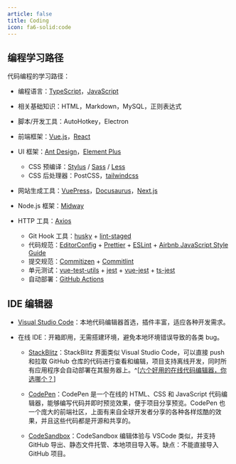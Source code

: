 ```yaml
---
article: false
title: Coding
icon: fa6-solid:code
---
```


## 编程学习路径

代码编程的学习路径：

- 编程语言：[TypeScript](https://www.typescriptlang.org/zh/)，[JavaScript](https://developer.mozilla.org/zh-CN/docs/Web/JavaScript)
- 相关基础知识：HTML，Markdown，MySQL，正则表达式
- 脚本/开发工具：AutoHotkey，Electron

- 前端框架：[Vue.js](https://cn.vuejs.org/)，[React](https://zh-hans.react.dev/)
- UI 框架：[Ant Design](https://ant-design.antgroup.com/index-cn)，[Element Plus](https://element-plus.gitee.io/zh-CN/guide/quickstart.html)
  - CSS 预编译：[Stylus](https://stylus-lang.com/) / [Sass](https://sass.bootcss.com/documentation) / [Less](https://lesscss.cn/)
  - CSS 后处理器：PostCSS，[tailwindcss](https://www.tailwindcss.cn/docs)
- 网站生成工具：[VuePress](https://v2.vuepress.vuejs.org/zh/guide/getting-started.html)，[Docusaurus](https://docusaurus.io/zh-CN/docs)，[Next.js](https://nextjs.org/docs)

- Node.js 框架：[Midway](https://www.midwayjs.org/docs/intro)
- HTTP 工具：[Axios](https://axios-http.com/)
  - Git Hook 工具：[husky](https://typicode.github.io/husky/#/) + [lint-staged](https://github.com/okonet/lint-staged)
  - 代码规范：[EditorConfig](https://editorconfig.org/) + [Prettier](https://prettier.io/) + [ESLint](https://eslint.org/) + [Airbnb JavaScript Style Guide](https://github.com/airbnb/javascript#translation)
  - 提交规范：[Commitizen](https://commitizen.github.io/cz-cli/) + [Commitlint](https://commitlint.js.org/#/)
  - 单元测试：[vue-test-utils](https://next.vue-test-utils.vuejs.org/) + [jest](https://jestjs.io/) + [vue-jest](https://github.com/vuejs/vue-jest) + [ts-jest](https://kulshekhar.github.io/ts-jest/)
  - 自动部署：[GitHub Actions](https://docs.github.com/cn/actions/learn-github-actions)

## IDE 编辑器

- [Visual Studio Code](https://newzone.top/apps/tutorials/vscode.html)：本地代码编辑器首选，插件丰富，适应各种开发需求。

- 在线 IDE：开箱即用，无需搭建环境，避免本地环境错误导致的各类 bug。

  - [StackBlitz](https://stackblitz.com/)：StackBlitz 界面类似 Visual Studio Code，可以直接 push 和拉取 GitHub 仓库的代码进行查看和编辑，项目支持离线开发，同时所有应用程序会自动部署在其服务器上。^[[六个好用的在线代码编辑器，你选哪个？](https://www.51cto.com/article/718302.html)]

  - [CodePen](https://codepen.io/pen/)：CodePen 是一个在线的 HTML、CSS 和 JavaScript 代码编辑器，能够编写代码并即时预览效果，便于项目分享预览。CodePen 也一个庞大的前端社区，上面有来自全球开发者分享的各种各样炫酷的效果，并且这些代码都是开源和共享的。

  - [CodeSandbox](https://codesandbox.io/s/)：CodeSandbox 编辑体验与 VSCode 类似，并支持 GitHub 导出、静态文件托管、本地项目导入等。缺点：不能直接导入 GitHub 项目。
